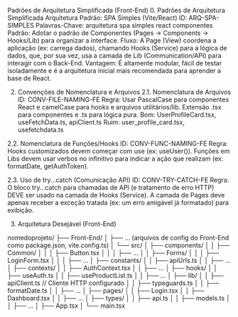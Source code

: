 Padrões de Arquitetura Simplificada (Front-End)
0. Padrões de Arquitetura Simplificada
Arquitetura Padrão: SPA Simples (Vite/React)
ID: ARQ-SPA-SIMPLES
Palavras-Chave: arquitetura spa simples react componentes
Padrão: Adotar o padrão de Componentes (Pages -> Components -> Hooks/Lib) para organizar a interface.
Fluxo: A Page (View) coordena a aplicação (ex: carrega dados), chamando Hooks (Service) para a lógica de dados, que, por sua vez, usa a camada de Lib (Communication/API) para interagir com o Back-End.
Vantagem: É altamente modular, fácil de testar isoladamente e é a arquitetura inicial mais recomendada para aprender a base de React.

2. Convenções de Nomenclatura e Arquivos
2.1. Nomenclatura de Arquivos
ID: CONV-FILE-NAMING-FE
Regra: Usar PascalCase para componentes React e camelCase para hooks e arquivos utilitários/lib. Extensão .tsx para componentes e .ts para lógica pura.
Bom: UserProfileCard.tsx, useFetchData.ts, apiClient.ts
Ruim: user_profile_card.tsx, usefetchdata.ts

2.2. Nomenclatura de Funções/Hooks
ID: CONV-FUNC-NAMING-FE
Regra: Hooks customizados devem começar com use (ex: useUser()). Funções em Libs devem usar verbos no infinitivo para indicar a ação que realizam (ex: formatDate, getAuthToken).

2.3. Uso de try...catch (Comunicação API)
ID: CONV-TRY-CATCH-FE
Regra: O bloco try...catch para chamadas de API (e tratamento de erro HTTP) DEVE ser usado na camada de Hooks (Service). A camada de Pages deve apenas receber a exceção tratada (ex: um erro amigável já formatado) para exibição.

3. Arquitetura Desejável (Front-End)

nomedoprojeto/
├── Front-End/
│   ├── ... (arquivos de config do Front-End como package.json, vite.config.ts)
│   └── src/
│       ├── components/
│       │   ├── Common/
│       │   │   ├── Button.tsx
│       │   │   ├── ...
│       │   ├── Forms/
│       │   │   ├── LoginForm.tsx
│       │   │   ├── ...
│       ├── constants/
│       │   ├── apiUrls.ts
│       │   ├── ...
│       ├── contexts/
│       │   ├── AuthContext.tsx
│       │   ├── ...
│       ├── hooks/
│       │   ├── useAuth.ts
│       │   ├── useProductList.ts
│       │   ├── ...
│       ├── lib/
│       │   ├── apiClient.ts  // Cliente HTTP configurado
│       │   ├── typeguards.ts
│       │   ├── formatDate.ts
│       │   ├── ...
│       ├── pages/
│       │   ├── Login.tsx
│       │   ├── Dashboard.tsx
│       │   ├── ...
│       ├── types/
│       │   ├── api.ts
│       │   ├── models.ts
│       │   ├── ...
│       ├── App.tsx
│       └── main.tsx
